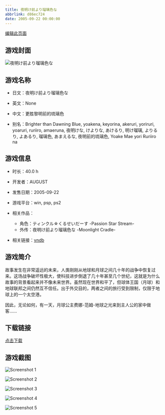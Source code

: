 ```yaml
---
title: 夜明け前より瑠璃色な
abbrlink: d86ec724
date: 2005-09-22 00:00:00
---
```

[编辑此页面](https://github.com/ACG-3/ADV3-source/blob/main/source/_posts/games/%E5%A4%9C%E6%98%8E%E3%81%91%E5%89%8D%E3%82%88%E3%82%8A%E7%91%A0%E7%92%83%E8%89%B2%E3%81%AA%20-Moonlight%20Cradle-.md)

## 游戏封面

![夜明け前より瑠璃色な](https://pan.timero.xyz/d/onedrive/img_lib_001/%E5%A4%9C%E6%98%8E%E3%81%91%E5%89%8D%E3%82%88%E3%82%8A%E7%91%A0%E7%92%83%E8%89%B2%E3%81%AA%20-Moonlight%20Cradle-_cover.avif)


## 游戏名称

- 日文：夜明け前より瑠璃色な
- 英文：None
- 中文：更胜黎明前的琉璃色

- 别名：Brighter than Dawning Blue, yoakena, keyorina, akeruri, yoriruri, yoaruri, ruriiro, amaeruna, 夜明けな, けよりな, あけるり, 明け瑠璃, よりるり, よあるり, 瑠璃色, あまえるな, 夜明前的琉璃色, Yoake Mae yori Ruriiro na


## 游戏信息

- 时长：40.0 h
- 开发者：AUGUST
- 发售日期：2005-09-22
- 游戏平台：win, psp, ps2
- 相关作品：
   - 角色：ティンクル☆くるせいだーす -Passion Star Stream-
   - 外传：夜明け前より瑠璃色な -Moonlight Cradle-

- 相关链接：[vndb](https://vndb.org/v232)


## 游戏简介

故事发生在非常遥远的未来，人类刚刚从地球和月球之间几十年的战争中恢复过来。这场战争破坏性极大，使科技进步倒退了几十年甚至几个世纪，这就是为什么故事的背景看起来并不像未来世界。虽然现在世界和平了，但球体王国（月球）和地球联邦之间仍然互不信任。出于外交目的，两者之间的旅行受到限制，仅限于地球上的一个太空港。

因此，无论如何，有一天，月球公主费娜-范姆-地球之光来到主人公的家中做客......




## 下载链接

[点击下载](https://pan.timero.xyz/onedrive/adv_lib_001/%E5%A4%9C%E6%98%8E%E3%81%91%E5%89%8D%E3%82%88%E3%82%8A%E7%91%A0%E7%92%83%E8%89%B2%E3%81%AA%20-Moonlight%20Cradle-)


## 游戏截图


![Screenshot 1](https://pan.timero.xyz/d/onedrive/img_lib_001/%E5%A4%9C%E6%98%8E%E3%81%91%E5%89%8D%E3%82%88%E3%82%8A%E7%91%A0%E7%92%83%E8%89%B2%E3%81%AA%20-Moonlight%20Cradle-_Screenshot_1.avif)

![Screenshot 2](https://pan.timero.xyz/d/onedrive/img_lib_001/%E5%A4%9C%E6%98%8E%E3%81%91%E5%89%8D%E3%82%88%E3%82%8A%E7%91%A0%E7%92%83%E8%89%B2%E3%81%AA%20-Moonlight%20Cradle-_Screenshot_2.avif)

![Screenshot 3](https://pan.timero.xyz/d/onedrive/img_lib_001/%E5%A4%9C%E6%98%8E%E3%81%91%E5%89%8D%E3%82%88%E3%82%8A%E7%91%A0%E7%92%83%E8%89%B2%E3%81%AA%20-Moonlight%20Cradle-_Screenshot_3.avif)

![Screenshot 4](https://pan.timero.xyz/d/onedrive/img_lib_001/%E5%A4%9C%E6%98%8E%E3%81%91%E5%89%8D%E3%82%88%E3%82%8A%E7%91%A0%E7%92%83%E8%89%B2%E3%81%AA%20-Moonlight%20Cradle-_Screenshot_4.avif)

![Screenshot 5](https://pan.timero.xyz/d/onedrive/img_lib_001/%E5%A4%9C%E6%98%8E%E3%81%91%E5%89%8D%E3%82%88%E3%82%8A%E7%91%A0%E7%92%83%E8%89%B2%E3%81%AA%20-Moonlight%20Cradle-_Screenshot_5.avif)

